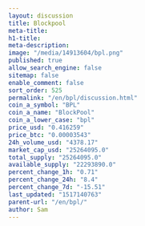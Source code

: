 ```yaml
---
layout: discussion
title: Blockpool
meta-title: 
h1-title: 
meta-description: 
image: "/media/14913604/bpl.png"
published: true
allow_search_engine: false
sitemap: false
enable_comment: false
sort_order: 525
permalink: "/en/bpl/discussion.html"
coin_a_symbol: "BPL"
coin_a_name: "BlockPool"
coin_a_lower_case: "bpl"
price_usd: "0.416259"
price_btc: "0.00003543"
24h_volume_usd: "4378.17"
market_cap_usd: "25264095.0"
total_supply: "25264095.0"
available_supply: "22293890.0"
percent_change_1h: "0.71"
percent_change_24h: "8.4"
percent_change_7d: "-15.51"
last_updated: "1517140763"
parent-url: "/en/bpl/"
author: Sam
---
```


